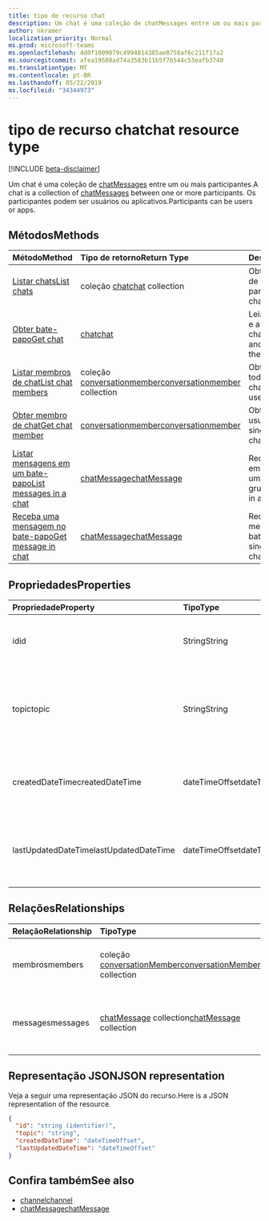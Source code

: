 ```yaml
---
title: tipo de recurso chat
description: Um chat é uma coleção de chatMessages entre um ou mais participantes.
author: nkramer
localization_priority: Normal
ms.prod: microsoft-teams
ms.openlocfilehash: 4d0f1009079c4994814385ae8758af6c211f17a2
ms.sourcegitcommit: afea19508ad74a3583b11b5f7b544c53eafb3740
ms.translationtype: MT
ms.contentlocale: pt-BR
ms.lasthandoff: 05/22/2019
ms.locfileid: "34344973"
---
```

# <a name="chat-resource-type"></a><span data-ttu-id="46493-103">tipo de recurso chat</span><span class="sxs-lookup"><span data-stu-id="46493-103">chat resource type</span></span>

[!INCLUDE [beta-disclaimer](../../includes/beta-disclaimer.md)]

<span data-ttu-id="46493-104">Um chat é uma coleção de [chatMessages](chatmessage.md) entre um ou mais participantes.</span><span class="sxs-lookup"><span data-stu-id="46493-104">A chat is a collection of [chatMessages](chatmessage.md) between one or more participants.</span></span> <span data-ttu-id="46493-105">Os participantes podem ser usuários ou aplicativos.</span><span class="sxs-lookup"><span data-stu-id="46493-105">Participants can be users or apps.</span></span>

## <a name="methods"></a><span data-ttu-id="46493-106">Métodos</span><span class="sxs-lookup"><span data-stu-id="46493-106">Methods</span></span>

|  <span data-ttu-id="46493-107">Método</span><span class="sxs-lookup"><span data-stu-id="46493-107">Method</span></span>       |  <span data-ttu-id="46493-108">Tipo de retorno</span><span class="sxs-lookup"><span data-stu-id="46493-108">Return Type</span></span>  | <span data-ttu-id="46493-109">Descrição</span><span class="sxs-lookup"><span data-stu-id="46493-109">Description</span></span>| 
|:---------------|:--------|:----------|
|[<span data-ttu-id="46493-110">Listar chats</span><span class="sxs-lookup"><span data-stu-id="46493-110">List chats</span></span>](../api/chat-list.md) | <span data-ttu-id="46493-111">coleção [chat](channel.md)</span><span class="sxs-lookup"><span data-stu-id="46493-111">[chat](channel.md) collection</span></span> | <span data-ttu-id="46493-112">Obter a lista de chats de que um usuário faz parte.</span><span class="sxs-lookup"><span data-stu-id="46493-112">Get the list of chats a user is part of.</span></span>|
|[<span data-ttu-id="46493-113">Obter bate-papo</span><span class="sxs-lookup"><span data-stu-id="46493-113">Get chat</span></span>](../api/chat-get.md) | [<span data-ttu-id="46493-114">chat</span><span class="sxs-lookup"><span data-stu-id="46493-114">chat</span></span>](channel.md) | <span data-ttu-id="46493-115">Leia as propriedades e as relações do chat.</span><span class="sxs-lookup"><span data-stu-id="46493-115">Read properties and relationships of the chat.</span></span>|
|[<span data-ttu-id="46493-116">Listar membros de chat</span><span class="sxs-lookup"><span data-stu-id="46493-116">List chat members</span></span>](../api/conversationmember-list.md) | <span data-ttu-id="46493-117">coleção [conversationmember](conversationmember.md)</span><span class="sxs-lookup"><span data-stu-id="46493-117">[conversationmember](conversationmember.md) collection</span></span> | <span data-ttu-id="46493-118">Obtenha a lista de todos os usuários no chat.</span><span class="sxs-lookup"><span data-stu-id="46493-118">Get the list of all users in the chat.</span></span>|
|[<span data-ttu-id="46493-119">Obter membro de chat</span><span class="sxs-lookup"><span data-stu-id="46493-119">Get chat member</span></span>](../api/conversationmember-get.md) | [<span data-ttu-id="46493-120">conversationmember</span><span class="sxs-lookup"><span data-stu-id="46493-120">conversationmember</span></span>](conversationmember.md) | <span data-ttu-id="46493-121">Obtenha um único usuário no chat.</span><span class="sxs-lookup"><span data-stu-id="46493-121">Get a single user in the chat.</span></span>|
|[<span data-ttu-id="46493-122">Listar mensagens em um bate-papo</span><span class="sxs-lookup"><span data-stu-id="46493-122">List messages in a chat</span></span>](../api/chat-list-messages.md)  | [<span data-ttu-id="46493-123">chatMessage</span><span class="sxs-lookup"><span data-stu-id="46493-123">chatMessage</span></span>](../resources/chatmessage.md) | <span data-ttu-id="46493-124">Receba mensagens em um bate-papo de um para um ou de grupo.</span><span class="sxs-lookup"><span data-stu-id="46493-124">Get messages in a 1:1 or group chat.</span></span> |
|[<span data-ttu-id="46493-125">Receba uma mensagem no bate-papo</span><span class="sxs-lookup"><span data-stu-id="46493-125">Get message in chat</span></span>](../api/chat-get-message.md)  | [<span data-ttu-id="46493-126">chatMessage</span><span class="sxs-lookup"><span data-stu-id="46493-126">chatMessage</span></span>](../resources/chatmessage.md) | <span data-ttu-id="46493-127">Receba uma única mensagem em um bate-papo.</span><span class="sxs-lookup"><span data-stu-id="46493-127">Get a single message in a chat.</span></span> |

## <a name="properties"></a><span data-ttu-id="46493-128">Propriedades</span><span class="sxs-lookup"><span data-stu-id="46493-128">Properties</span></span>

| <span data-ttu-id="46493-129">Propriedade</span><span class="sxs-lookup"><span data-stu-id="46493-129">Property</span></span>     | <span data-ttu-id="46493-130">Tipo</span><span class="sxs-lookup"><span data-stu-id="46493-130">Type</span></span>   |<span data-ttu-id="46493-131">Descrição</span><span class="sxs-lookup"><span data-stu-id="46493-131">Description</span></span>|
|:---------------|:--------|:----------|
| <span data-ttu-id="46493-132">id</span><span class="sxs-lookup"><span data-stu-id="46493-132">id</span></span>| <span data-ttu-id="46493-133">String</span><span class="sxs-lookup"><span data-stu-id="46493-133">String</span></span>| <span data-ttu-id="46493-134">O identificador exclusivo do chat.</span><span class="sxs-lookup"><span data-stu-id="46493-134">The chat's unique identifier.</span></span> <span data-ttu-id="46493-135">Somente leitura.</span><span class="sxs-lookup"><span data-stu-id="46493-135">Read-only.</span></span>|
| <span data-ttu-id="46493-136">topic</span><span class="sxs-lookup"><span data-stu-id="46493-136">topic</span></span>| <span data-ttu-id="46493-137">String</span><span class="sxs-lookup"><span data-stu-id="46493-137">String</span></span>|  <span data-ttu-id="46493-138">Opcion Assunto ou tópico do chat.</span><span class="sxs-lookup"><span data-stu-id="46493-138">(Optional) Subject or topic for the chat.</span></span> <span data-ttu-id="46493-139">Disponível apenas para bate-papos de grupo.</span><span class="sxs-lookup"><span data-stu-id="46493-139">Only available for group chats.</span></span>|
| <span data-ttu-id="46493-140">createdDateTime</span><span class="sxs-lookup"><span data-stu-id="46493-140">createdDateTime</span></span>| <span data-ttu-id="46493-141">dateTimeOffset</span><span class="sxs-lookup"><span data-stu-id="46493-141">dateTimeOffset</span></span>|  <span data-ttu-id="46493-142">Data e hora em que o chat foi criado.</span><span class="sxs-lookup"><span data-stu-id="46493-142">Date and time at which the chat was created.</span></span> <span data-ttu-id="46493-143">Somente leitura.</span><span class="sxs-lookup"><span data-stu-id="46493-143">Read-only.</span></span>|
| <span data-ttu-id="46493-144">lastUpdatedDateTime</span><span class="sxs-lookup"><span data-stu-id="46493-144">lastUpdatedDateTime</span></span>| <span data-ttu-id="46493-145">dateTimeOffset</span><span class="sxs-lookup"><span data-stu-id="46493-145">dateTimeOffset</span></span>|  <span data-ttu-id="46493-146">Data e hora em que o chat foi atualizado.</span><span class="sxs-lookup"><span data-stu-id="46493-146">Date and time at which the chat was updated.</span></span> <span data-ttu-id="46493-147">Somente leitura.</span><span class="sxs-lookup"><span data-stu-id="46493-147">Read-only.</span></span>|

## <a name="relationships"></a><span data-ttu-id="46493-148">Relações</span><span class="sxs-lookup"><span data-stu-id="46493-148">Relationships</span></span>
| <span data-ttu-id="46493-149">Relação</span><span class="sxs-lookup"><span data-stu-id="46493-149">Relationship</span></span> | <span data-ttu-id="46493-150">Tipo</span><span class="sxs-lookup"><span data-stu-id="46493-150">Type</span></span>   |<span data-ttu-id="46493-151">Descrição</span><span class="sxs-lookup"><span data-stu-id="46493-151">Description</span></span>|
|:---------------|:--------|:----------|
| <span data-ttu-id="46493-152">membros</span><span class="sxs-lookup"><span data-stu-id="46493-152">members</span></span> | <span data-ttu-id="46493-153">coleção [conversationMember](conversationmember.md)</span><span class="sxs-lookup"><span data-stu-id="46493-153">[conversationMember](conversationmember.md) collection</span></span> | <span data-ttu-id="46493-154">Uma coleção de todas as pessoas no chat.</span><span class="sxs-lookup"><span data-stu-id="46493-154">A collection of all people in the chat.</span></span> <span data-ttu-id="46493-155">Anulável.</span><span class="sxs-lookup"><span data-stu-id="46493-155">Nullable.</span></span> |
| <span data-ttu-id="46493-156">messages</span><span class="sxs-lookup"><span data-stu-id="46493-156">messages</span></span> | <span data-ttu-id="46493-157">[chatMessage](chatmessage.md) collection</span><span class="sxs-lookup"><span data-stu-id="46493-157">[chatMessage](chatmessage.md) collection</span></span> | <span data-ttu-id="46493-158">Uma coleção de todas as mensagens no chat.</span><span class="sxs-lookup"><span data-stu-id="46493-158">A collection of all the messages in the chat.</span></span> <span data-ttu-id="46493-159">Anulável.</span><span class="sxs-lookup"><span data-stu-id="46493-159">Nullable.</span></span> |

## <a name="json-representation"></a><span data-ttu-id="46493-160">Representação JSON</span><span class="sxs-lookup"><span data-stu-id="46493-160">JSON representation</span></span>

<span data-ttu-id="46493-161">Veja a seguir uma representação JSON do recurso.</span><span class="sxs-lookup"><span data-stu-id="46493-161">Here is a JSON representation of the resource.</span></span>

<!-- {
  "blockType": "resource",
  "keyProperty": "id",
  "@odata.type": "microsoft.graph.chat"
}-->

```json
{
  "id": "string (identifier)",
  "topic": "string",
  "createdDateTime": "dateTimeOffset",
  "lastUpdatedDateTime": "dateTimeOffset"
}

```

## <a name="see-also"></a><span data-ttu-id="46493-162">Confira também</span><span class="sxs-lookup"><span data-stu-id="46493-162">See also</span></span>

- [<span data-ttu-id="46493-163">channel</span><span class="sxs-lookup"><span data-stu-id="46493-163">channel</span></span>](channel.md)
- [<span data-ttu-id="46493-164">chatMessage</span><span class="sxs-lookup"><span data-stu-id="46493-164">chatMessage</span></span>](chatmessage.md)

<!-- uuid: 8fcb5dbc-d5aa-4681-8e31-b001d5168d79
2015-10-25 14:57:30 UTC -->
<!--
{
  "type": "#page.annotation",
  "description": "chat resource",
  "keywords": "",
  "section": "documentation",
  "tocPath": ""
}
-->
